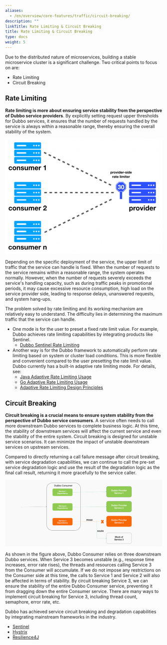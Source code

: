```yaml
---
aliases:
  - /en/overview/core-features/traffic/circuit-breaking/
description: ""
linkTitle: Rate Limiting & Circuit Breaking
title: Rate Limiting & Circuit Breaking
type: docs
weight: 5
---
```


Due to the distributed nature of microservices, building a stable microservice cluster is a significant challenge. Two critical points to focus on are:
* Rate Limiting
* Circuit Breaking

## Rate Limiting
**Rate limiting is more about ensuring service stability from the perspective of Dubbo service providers**. By explicitly setting request upper thresholds for Dubbo services, it ensures that the number of requests handled by the service is always within a reasonable range, thereby ensuring the overall stability of the system.

![provider-rate-limit](/imgs/v3/feature/circuit-breaking/provider-rate-limit.png)

Depending on the specific deployment of the service, the upper limit of traffic that the service can handle is fixed. When the number of requests to the service remains within a reasonable range, the system operates normally. However, when the number of requests severely exceeds the service's handling capacity, such as during traffic peaks in promotional periods, it may cause excessive resource consumption, high load on the service provider side, leading to response delays, unanswered requests, and system hang-ups.

The problem solved by rate limiting and its working mechanism are relatively easy to understand. The difficulty lies in determining the maximum traffic that the service can handle.
* One mode is for the user to preset a fixed rate limit value. For example, Dubbo achieves rate limiting capabilities by integrating products like Sentinel.
    * [Dubbo Sentinel Rate Limiting](../../../tasks/rate-limit/sentinel/)
* Another way is for the Dubbo framework to automatically perform rate limiting based on system or cluster load conditions. This is more flexible and convenient compared to the user presetting the rate limit value. Dubbo currently has a built-in adaptive rate limiting mode. For details, see:
    * [Java Adaptive Rate Limiting Usage](../../../mannual/java-sdk/advanced-features-and-usage/performance/adaptive-concurrency-control/)
    * [Go Adaptive Rate Limiting Usage](../../../reference/proposals/heuristic-flow-control/)
    * [Adaptive Rate Limiting Design Principles](../../../reference/proposals/heuristic-flow-control/)

## Circuit Breaking
**Circuit breaking is a crucial means to ensure system stability from the perspective of Dubbo service consumers**. A service often needs to call more downstream Dubbo services to complete business logic. At this time, the stability of downstream services will affect the current service and even the stability of the entire system. Circuit breaking is designed for unstable service scenarios. It can minimize the impact of unstable downstream services on upstream services.

Compared to directly returning a call failure message after circuit breaking, with service degradation capabilities, we can continue to call the pre-set service degradation logic and use the result of the degradation logic as the final call result, returning it more gracefully to the service caller.

![consumer-circuit-breaking](/imgs/v3/feature/circuit-breaking/consumer-circuit-breaking.png)

As shown in the figure above, Dubbo Consumer relies on three downstream Dubbo services. When Service 3 becomes unstable (e.g., response time increases, error rate rises), the threads and resources calling Service 3 from the Consumer will accumulate. If we do not impose any restrictions on the Consumer side at this time, the calls to Service 1 and Service 2 will also be affected in terms of stability. By circuit breaking Service 3, we can ensure the stability of the entire Dubbo Consumer service, preventing it from dragging down the entire Consumer service. There are many ways to implement circuit breaking for Service 3, including thread count, semaphore, error rate, etc.

Dubbo has achieved service circuit breaking and degradation capabilities by integrating mainstream frameworks in the industry.

* [Sentinel](../../../tasks/rate-limit/sentinel/)
* [Hystrix](../../../tasks/rate-limit/hystrix/)
* [Resilience4J](../../../tasks/rate-limit/resilience4j/)

